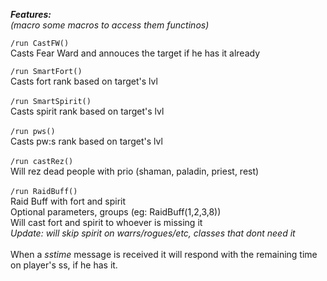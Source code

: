 ***Features:*** <Br>
_(macro some macros to access them functinos)_


`/run CastFW()`<Br>
Casts Fear Ward and annouces the target if he has it already<Br>


`/run SmartFort()`<BR>
Casts fort rank based on target's lvl<BR>
<Br>
`/run SmartSpirit()`<br>
Casts spirit rank based on target's lvl<br>
<Br>
`/run pws()`<br>
Casts pw:s rank based on target's  lvl<Br>
<br>
`/run castRez()`<BR>
Will rez dead people with prio (shaman, paladin, priest, rest)<Br>
<BR>
`/run RaidBuff()`<Br>
Raid Buff with fort and spirit<br>
Optional parameters, groups (eg: RaidBuff(1,2,3,8))<Br>
Will cast fort and spirit to whoever is missing it<Br>
_Update: will skip spirit on warrs/rogues/etc, classes that dont need it_
<BR><BR>
When a _sstime_ message is received it will respond with the remaining time on player's ss, if he has it.

